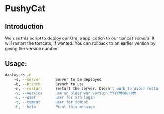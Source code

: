 PushyCat
========

Introduction
------------

We use this script to deploy our Grails application to our tomcat servers.
It will restart the tomcats, if wanted.
You can rollback to an earlier version by giving the version number.

Usage:
------
```bash
deploy.rb -h
    -s, --server       Server to be deployed
    -b, --branch       Branch to use
    -n, --restart      restart the server. Doesn't work to avoid restart
    -v, --version      use an older war version YYYYMMDDHHMM
    -u, --user         user for ssh login
    -t, --tomcat       user for tomcat
    -h, --help         Print this message
```
